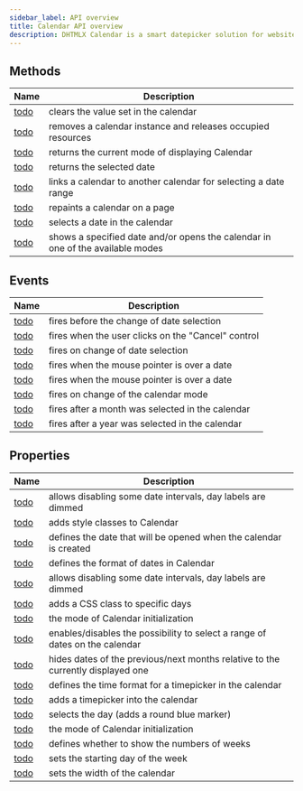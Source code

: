 ```yaml
---
sidebar_label: API overview
title: Calendar API overview
description: DHTMLX Calendar is a smart datepicker solution for websites or applications that allows selecting dates, ranges of dates, and time. It's easily configurable and highly customizable.
---
```

	
 ## Methods 

| Name                                                   | Description                                                                    |
| ------------------------------------------------------ | ------------------------------------------------------------------------------ |
| [todo](calendar/api/calendar_clear_method.md)          | clears the value set in the calendar                                           |
| [todo](calendar/api/calendar_destructor_method.md)     | removes a calendar instance and releases occupied resources                    |
| [todo](calendar/api/calendar_getcurrentmode_method.md) | returns the current mode of displaying Calendar                                |
| [todo](calendar/api/calendar_getvalue_method.md)       | returns the selected date                                                      |
| [todo](calendar/api/calendar_link_method.md)           | links a calendar to another calendar for selecting a date range                |
| [todo](calendar/api/calendar_paint_method.md)          | repaints a calendar on a page                                                  |
| [todo](calendar/api/calendar_setvalue_method.md)       | selects a date in the calendar                                                 |
| [todo](calendar/api/calendar_showdate_method.md)       | shows a specified date and/or opens the calendar in one of the available modes |


 ## Events 

| Name                                                 | Description                                        |
| ---------------------------------------------------- | -------------------------------------------------- |
| [todo](calendar/api/calendar_beforechange_event.md)  | fires before the change of date selection          |
| [todo](calendar/api/calendar_cancelclick_event.md)   | fires when the user clicks on the "Cancel" control |
| [todo](calendar/api/calendar_change_event.md)        | fires on change of date selection                  |
| [todo](calendar/api/calendar_datehover_event.md)     | fires when the mouse pointer is over a date        |
| [todo](calendar/api/calendar_datemouseover_event.md) | fires when the mouse pointer is over a date        |
| [todo](calendar/api/calendar_modechange_event.md)    | fires on change of the calendar mode               |
| [todo](calendar/api/calendar_monthselected_event.md) | fires after a month was selected in the calendar   |
| [todo](calendar/api/calendar_yearselected_event.md)  | fires after a year was selected in the calendar    |


 ## Properties 

| Name                                           | Description                                                                     |
| ---------------------------------------------- | ------------------------------------------------------------------------------- |
| [todo](calendar/api/calendar_block_config.md)         | allows disabling some date intervals, day labels are dimmed                     |
| [todo](calendar/api/calendar_css_config.md)           | adds style classes to Calendar                                                  |
| [todo](calendar/api/calendar_date_config.md)          | defines the date that will be opened when the calendar is created               |
| [todo](calendar/api/calendar_dateformat_config.md)    | defines the format of dates in Сalendar                                         |
| [todo](calendar/api/calendar_disableddates_config.md) | allows disabling some date intervals, day labels are dimmed                     |
| [todo](calendar/api/calendar_mark_config.md)          | adds a CSS class to specific days                                               |
| [todo](calendar/api/calendar_mode_config.md)          | the mode of Calendar initialization                                             |
| [todo](calendar/api/calendar_range_config.md)         | enables/disables the possibility to select a range of dates on the calendar     |
| [todo](calendar/api/calendar_thismonthonly_config.md) | hides dates of the previous/next months relative to the currently displayed one |
| [todo](calendar/api/calendar_timeformat_config.md)    | defines the time format for a timepicker in the calendar                        |
| [todo](calendar/api/calendar_timepicker_config.md)    | adds a timepicker into the calendar                                             |
| [todo](calendar/api/calendar_value_config.md)         | selects the day (adds a round blue marker)                                      |
| [todo](calendar/api/calendar_view_config.md)          | the mode of Calendar initialization                                             |
| [todo](calendar/api/calendar_weeknumbers_config.md)   | defines whether to show the numbers of weeks                                    |
| [todo](calendar/api/calendar_weekstart_config.md)     | sets the starting day of the week                                               |
| [todo](calendar/api/calendar_width_config.md)         | sets the width of the calendar                                                  |

